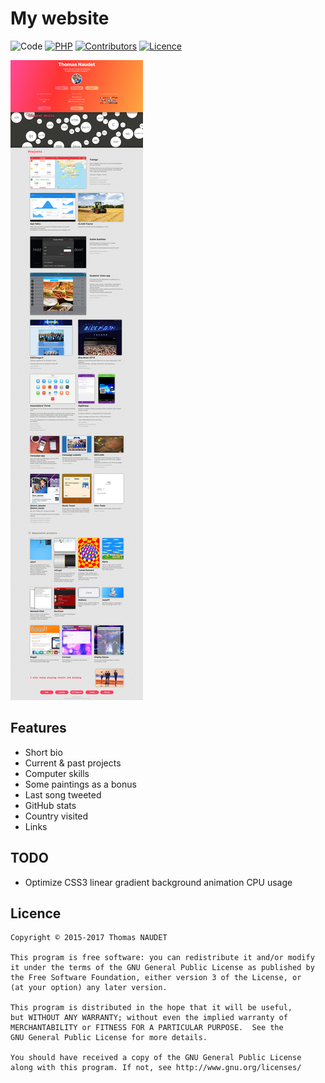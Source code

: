 # My website

![Code](https://img.shields.io/badge/code-PHP%20+%20CSS%20+%20JavaScript-orange.svg)
[![PHP](https://img.shields.io/badge/PHP-5.5-red.svg)](https://php.net)
[![Contributors](https://img.shields.io/badge/contributors-Thomas%20NAUDET-blue.svg)](http://twitter.com/tomn94)
[![Licence](https://img.shields.io/badge/licence-GNU%20GPLv3-lightgrey.svg)](http://www.gnu.org/licenses/)

![Screenshot](preview.png)

## Features
- Short bio
- Current & past projects
- Computer skills
- Some paintings as a bonus
- Last song tweeted
- GitHub stats
- Country visited
- Links

## TODO
- Optimize CSS3 linear gradient background animation CPU usage

## Licence

    Copyright © 2015-2017 Thomas NAUDET

    This program is free software: you can redistribute it and/or modify
    it under the terms of the GNU General Public License as published by
    the Free Software Foundation, either version 3 of the License, or
    (at your option) any later version.

    This program is distributed in the hope that it will be useful,
    but WITHOUT ANY WARRANTY; without even the implied warranty of
    MERCHANTABILITY or FITNESS FOR A PARTICULAR PURPOSE.  See the
    GNU General Public License for more details.

    You should have received a copy of the GNU General Public License
    along with this program. If not, see http://www.gnu.org/licenses/
